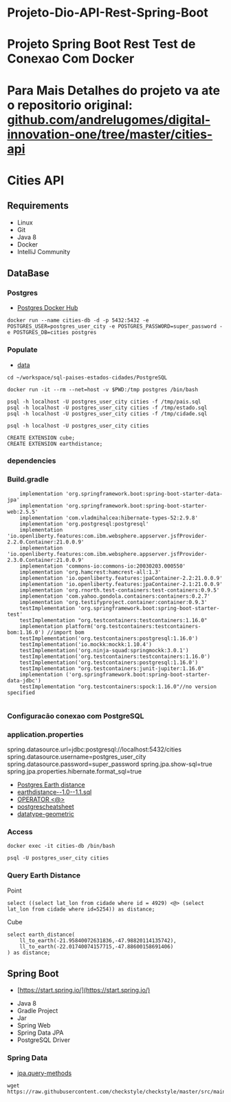 # Projeto-Dio-API-Rest-Spring-Boot


# Projeto Spring Boot Rest Test de Conexao Com Docker 


# Para Mais Detalhes do projeto va ate o repositorio original: [github.com/andrelugomes/digital-innovation-one/tree/master/cities-api](https://github.com/andrelugomes/digital-innovation-one/tree/master/cities-api) 


# Cities API

## Requirements

* Linux
* Git
* Java 8
* Docker
* IntelliJ Community


## DataBase

### Postgres

* [Postgres Docker Hub](https://hub.docker.com/_/postgres)

```shell script
docker run --name cities-db -d -p 5432:5432 -e POSTGRES_USER=postgres_user_city -e POSTGRES_PASSWORD=super_password -e POSTGRES_DB=cities postgres
```

### Populate

* [data](https://github.com/chinnonsantos/sql-paises-estados-cidades/tree/master/PostgreSQL)

```shell script
cd ~/workspace/sql-paises-estados-cidades/PostgreSQL

docker run -it --rm --net=host -v $PWD:/tmp postgres /bin/bash

psql -h localhost -U postgres_user_city cities -f /tmp/pais.sql
psql -h localhost -U postgres_user_city cities -f /tmp/estado.sql
psql -h localhost -U postgres_user_city cities -f /tmp/cidade.sql

psql -h localhost -U postgres_user_city cities

CREATE EXTENSION cube; 
CREATE EXTENSION earthdistance;
```

### dependencies

### Build.gradle


```shell script
	implementation 'org.springframework.boot:spring-boot-starter-data-jpa'
	implementation 'org.springframework.boot:spring-boot-starter-web:2.5.5'
	implementation 'com.vladmihalcea:hibernate-types-52:2.9.8'
	implementation 'org.postgresql:postgresql'
	implementation 'io.openliberty.features:com.ibm.websphere.appserver.jsfProvider-2.2.0.Container:21.0.0.9'
	implementation 'io.openliberty.features:com.ibm.websphere.appserver.jsfProvider-2.3.0.Container:21.0.0.9'
	implementation 'commons-io:commons-io:20030203.000550'
	implementation 'org.hamcrest:hamcrest-all:1.3'
	implementation 'io.openliberty.features:jpaContainer-2.2:21.0.0.9'
	implementation 'io.openliberty.features:jpaContainer-2.1:21.0.0.9'
	implementation 'org.rnorth.test-containers:test-containers:0.9.5'
	implementation 'com.yahoo.gondola.containers:containers:0.2.7'
	implementation 'org.testifyproject.container:container:0.9.3'
	testImplementation 'org.springframework.boot:spring-boot-starter-test'
	testImplementation "org.testcontainers:testcontainers:1.16.0"
	implementation platform('org.testcontainers:testcontainers-bom:1.16.0') //import bom
	testImplementation('org.testcontainers:postgresql:1.16.0')
    testImplementation('io.mockk:mockk:1.10.4')
	testImplementation('org.ninja-squad:springmockk:3.0.1')
    testImplementation('org.testcontainers:testcontainers:1.16.0')
	testImplementation('org.testcontainers:postgresql:1.16.0')
    testImplementation "org.testcontainers:junit-jupiter:1.16.0"
    implementation ('org.springframework.boot:spring-boot-starter-data-jdbc')
    testImplementation "org.testcontainers:spock:1.16.0"//no version specified
    
```

### Configuracão conexao com PostgreSQL

### application.properties

spring.datasource.url=jdbc:postgresql://localhost:5432/cities
spring.datasource.username=postgres_user_city
spring.datasource.password=super_password
spring.jpa.show-sql=true
spring.jpa.properties.hibernate.format_sql=true


* [Postgres Earth distance](https://www.postgresql.org/docs/current/earthdistance.html)
* [earthdistance--1.0--1.1.sql](https://github.com/postgres/postgres/blob/master/contrib/earthdistance/earthdistance--1.0--1.1.sql)
* [OPERATOR <@>](https://github.com/postgres/postgres/blob/master/contrib/earthdistance/earthdistance--1.1.sql)
* [postgrescheatsheet](https://postgrescheatsheet.com/#/tables)
* [datatype-geometric](https://www.postgresql.org/docs/current/datatype-geometric.html)

### Access

```shell script
docker exec -it cities-db /bin/bash

psql -U postgres_user_city cities
```

### Query Earth Distance

Point
```roomsql
select ((select lat_lon from cidade where id = 4929) <@> (select lat_lon from cidade where id=5254)) as distance;
```

Cube
```roomsql
select earth_distance(
    ll_to_earth(-21.95840072631836,-47.98820114135742), 
    ll_to_earth(-22.01740074157715,-47.88600158691406)
) as distance;
```

## Spring Boot

* [https://start.spring.io/](https://start.spring.io/)

+ Java 8
+ Gradle Project
+ Jar
+ Spring Web
+ Spring Data JPA
+ PostgreSQL Driver

### Spring Data

* [jpa.query-methods](https://docs.spring.io/spring-data/jpa/docs/current/reference/html/#jpa.query-methods)






```shell script
wget https://raw.githubusercontent.com/checkstyle/checkstyle/master/src/main/resources/google_checks.xml
